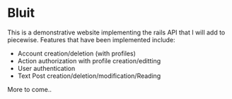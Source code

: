 # Bluit

This is a demonstrative website implementing the rails API that I will add to piecewise. Features that have been implemented include:

* Account creation/deletion (with profiles)
* Action authorization with profile creation/editting
* User authentication
* Text Post creation/deletion/modification/Reading

More to come..
